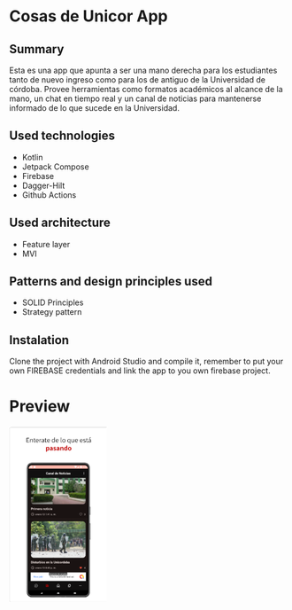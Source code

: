 # Cosas de Unicor App

## Summary
Esta es una app que apunta a ser una mano derecha para los estudiantes tanto de nuevo ingreso como para los de antiguo de la Universidad de córdoba. 
Provee herramientas como formatos académicos al alcance de la mano, un chat en tiempo real y un canal de noticias para mantenerse informado de lo que 
sucede en la Universidad.

## Used technologies
- Kotlin
- Jetpack Compose
- Firebase
- Dagger-Hilt
- Github Actions

## Used architecture
- Feature layer
- MVI

## Patterns and design principles used
- SOLID Principles
- Strategy pattern

## Instalation
Clone the project with Android Studio and compile it, remember to put your own FIREBASE credentials and link the app to you own firebase project.

# Preview

![](https://github.com/Madold/imgs/blob/main/Captura%20de%20pantalla%202024-03-04%20115022.png?raw=true)

